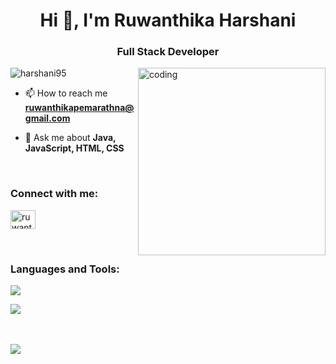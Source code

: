 
<h1 align="center">Hi 👋, I'm Ruwanthika Harshani</h1>
<h3 align="center">Full Stack Developer</h3>


<img align="right" alt="coding" width="300" src="https://miro.medium.com/v2/resize:fit:679/1*qdAW1TjCN57h1lbuuzvchg.gif">

<p align="left"> <img src="https://komarev.com/ghpvc/?username=harshani95&label=Profile%20views&color=0e75b6&style=flat" alt="harshani95" /> </p>

<!-- -  🌱 I’m currently learning **AWS** -->
  
-  📫 How to reach me **ruwanthikapemarathna@gmail.com**
  
-  💬 Ask me about **Java, JavaScript, HTML, CSS**
  <br/>

<h3 align="left">Connect with me:</h3>
<p align="left">
<a href="https://linkedin.com/in/ruwanthika" target="blank"><img align="center" src="https://raw.githubusercontent.com/rahuldkjain/github-profile-readme-generator/master/src/images/icons/Social/linked-in-alt.svg" alt="ruwanthika" height="30" width="40" /></a>
</p>
<br/>

<h3 align="left">Languages and Tools:</h3>

<p align="left">
  <a href="https://skillicons.dev">
    <img src="https://skillicons.dev/icons?i=html,bootstrap,express,js,css,ts,java,jquery,mongodb,mysql,nodejs,react,angular,spring,cpp" />
  </a>
</p>

<p align="left">
  <a href="https://skillicons.dev">
    <img src="https://skillicons.dev/icons?i=git,github,vscode,idea,postman,androidstudio" />
  </a>
</p>
<br/>
<br/>

<a href="https://github.com/harshani95">
  <img align="left" src="https://github-readme-stats.vercel.app/api/top-langs/?username=harshani95&theme=tokyonight" />
</a>
<br/>

<!--<p><img align="center" src="https://github-readme-stats.vercel.app/api?username=harshani95&show_icons=true&locale=en" alt="harshani95" /></p>-->
<!--<p><img align="center" src="https://github-readme-streak-stats.herokuapp.com/?user=harshani95&" alt="harshani95" /></p>-->
